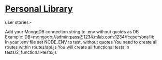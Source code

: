# [Personal Library](https://www.freecodecamp.org/learn/quality-assurance/quality-assurance-projects/personal-library)


user stories:-

Add your MongoDB connection string to .env without quotes as DB Example: DB=mongodb://admin:pass@1234.mlab.com:1234/fccpersonallib
In your .env file set NODE_ENV to test, without quotes
You need to create all routes within routes/api.js
You will create all functional tests in tests/2_functional-tests.js